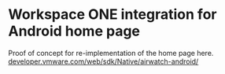 # Workspace ONE integration for Android home page
Proof of concept for re-implementation of the home page here.
[developer.vmware.com/web/sdk/Native/airwatch-android/](https://developer.vmware.com/web/sdk/Native/airwatch-android/)

